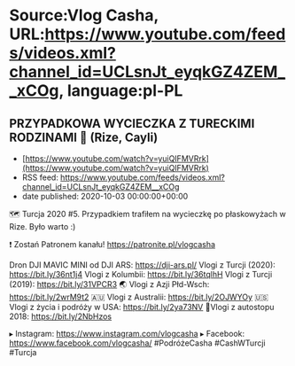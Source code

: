# Source:Vlog Casha, URL:https://www.youtube.com/feeds/videos.xml?channel_id=UCLsnJt_eyqkGZ4ZEM__xCOg, language:pl-PL

## PRZYPADKOWA WYCIECZKA Z TURECKIMI RODZINAMI 🤣 (Rize, Cayli)
 - [https://www.youtube.com/watch?v=yuiQIFMVRrk](https://www.youtube.com/watch?v=yuiQIFMVRrk)
 - RSS feed: https://www.youtube.com/feeds/videos.xml?channel_id=UCLsnJt_eyqkGZ4ZEM__xCOg
 - date published: 2020-10-03 00:00:00+00:00

🗺️ Turcja 2020 #5. Przypadkiem trafiłem na wycieczkę po płaskowyżach w Rize. Było warto :)

❗ Zostań Patronem kanału! 
https://patronite.pl/vlogcasha

Dron DJI MAVIC MINI od DJI ARS: https://dji-ars.pl/
Vlogi z Turcji (2020): https://bit.ly/36nt1j4
Vlogi z Kolumbii: https://bit.ly/36tqlhH
Vlogi z Turcji (2019): https://bit.ly/31VPCR3
🌏 Vlogi z Azji Płd-Wsch: https://bit.ly/2wrM9t2
🇦🇺 Vlogi z Australii: https://bit.ly/2OJWYOy
🇺🇸 Vlogi z życia i podróży w USA: https://bit.ly/2ya73NV
🚙Vlogi z autostopu 2018: https://bit.ly/2NbHzos

▸ Instagram: https://www.instagram.com/vlogcasha
▸ Facebook: https://www.facebook.com/vlogcasha/
#PodróżeCasha #CashWTurcji #Turcja

